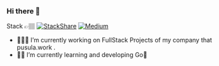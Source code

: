### Hi there 👋


Stack 👉🏽
[![StackShare](http://img.shields.io/badge/tech-stack-0690fa.svg?style=flat)](https://stackshare.io/kemaleb/stack-towards-the-moon)
[![Medium](https://img.shields.io/badge/Medium-kemaleb-green)](https://kemaleb.medium.com)

- 👨🏽‍💻 I’m currently working on FullStack Projects of my company that pusula.work .
- 🦾🚀  I’m currently learning and developing Go🦦
